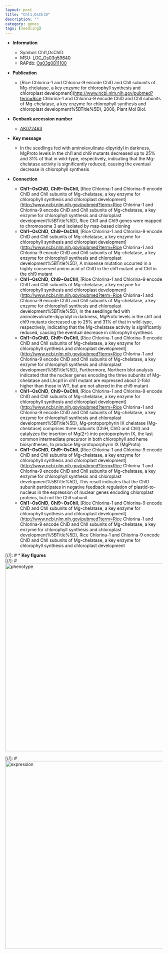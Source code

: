 ```yaml
---
layout: post
title: "Chl1,OsChlD"
description: ""
category: genes
tags: [seedling]
---
```


* **Information**  
    + Symbol: Chl1,OsChlD  
    + MSU: [LOC_Os03g59640](http://rice.plantbiology.msu.edu/cgi-bin/ORF_infopage.cgi?orf=LOC_Os03g59640)  
    + RAPdb: [Os03g0811100](http://rapdb.dna.affrc.go.jp/viewer/gbrowse_details/irgsp1?name=Os03g0811100)  

* **Publication**  
    + [Rice Chlorina-1 and Chlorina-9 encode ChlD and ChlI subunits of Mg-chelatase, a key enzyme for chlorophyll synthesis and chloroplast development](http://www.ncbi.nlm.nih.gov/pubmed?term=Rice Chlorina-1 and Chlorina-9 encode ChlD and ChlI subunits of Mg-chelatase, a key enzyme for chlorophyll synthesis and chloroplast development%5BTitle%5D), 2006, Plant Mol Biol.

* **Genbank accession number**  
    + [AK072463](http://www.ncbi.nlm.nih.gov/nuccore/AK072463)

* **Key message**  
    + In the seedlings fed with aminolevulinate-dipyridyl in darkness, MgProto levels in the chl1 and chl9 mutants decreased up to 25% and 31% of that in wild-type, respectively, indicating that the Mg-chelatase activity is significantly reduced, causing the eventual decrease in chlorophyll synthesis

* **Connection**  
    + __Chl1~OsChlD__, __Chl9~OsChlI__, [Rice Chlorina-1 and Chlorina-9 encode ChlD and ChlI subunits of Mg-chelatase, a key enzyme for chlorophyll synthesis and chloroplast development](http://www.ncbi.nlm.nih.gov/pubmed?term=Rice Chlorina-1 and Chlorina-9 encode ChlD and ChlI subunits of Mg-chelatase, a key enzyme for chlorophyll synthesis and chloroplast development%5BTitle%5D), Rice Chl1 and Chl9 genes were mapped to chromosome 3 and isolated by map-based cloning
    + __Chl1~OsChlD__, __Chl9~OsChlI__, [Rice Chlorina-1 and Chlorina-9 encode ChlD and ChlI subunits of Mg-chelatase, a key enzyme for chlorophyll synthesis and chloroplast development](http://www.ncbi.nlm.nih.gov/pubmed?term=Rice Chlorina-1 and Chlorina-9 encode ChlD and ChlI subunits of Mg-chelatase, a key enzyme for chlorophyll synthesis and chloroplast development%5BTitle%5D), A missense mutation occurred in a highly conserved amino acid of ChlD in the chl1 mutant and ChlI in the chl9 mutant
    + __Chl1~OsChlD__, __Chl9~OsChlI__, [Rice Chlorina-1 and Chlorina-9 encode ChlD and ChlI subunits of Mg-chelatase, a key enzyme for chlorophyll synthesis and chloroplast development](http://www.ncbi.nlm.nih.gov/pubmed?term=Rice Chlorina-1 and Chlorina-9 encode ChlD and ChlI subunits of Mg-chelatase, a key enzyme for chlorophyll synthesis and chloroplast development%5BTitle%5D), In the seedlings fed with aminolevulinate-dipyridyl in darkness, MgProto levels in the chl1 and chl9 mutants decreased up to 25% and 31% of that in wild-type, respectively, indicating that the Mg-chelatase activity is significantly reduced, causing the eventual decrease in chlorophyll synthesis
    + __Chl1~OsChlD__, __Chl9~OsChlI__, [Rice Chlorina-1 and Chlorina-9 encode ChlD and ChlI subunits of Mg-chelatase, a key enzyme for chlorophyll synthesis and chloroplast development](http://www.ncbi.nlm.nih.gov/pubmed?term=Rice Chlorina-1 and Chlorina-9 encode ChlD and ChlI subunits of Mg-chelatase, a key enzyme for chlorophyll synthesis and chloroplast development%5BTitle%5D), Furthermore, Northern blot analysis indicated that the nuclear genes encoding the three subunits of Mg-chelatase and LhcpII in chl1 mutant are expressed about 2-fold higher than those in WT, but are not altered in the chl9 mutant
    + __Chl1~OsChlD__, __Chl9~OsChlI__, [Rice Chlorina-1 and Chlorina-9 encode ChlD and ChlI subunits of Mg-chelatase, a key enzyme for chlorophyll synthesis and chloroplast development](http://www.ncbi.nlm.nih.gov/pubmed?term=Rice Chlorina-1 and Chlorina-9 encode ChlD and ChlI subunits of Mg-chelatase, a key enzyme for chlorophyll synthesis and chloroplast development%5BTitle%5D), Mg-protoporphyrin IX chelatase (Mg-chelatase) comprises three subunits (ChlH, ChlD and ChlI) and catalyzes the insertion of Mg(2+) into protoporphyrin IX, the last common intermediate precursor in both chlorophyll and heme biosyntheses, to produce Mg-protoporphyrin IX (MgProto)
    + __Chl1~OsChlD__, __Chl9~OsChlI__, [Rice Chlorina-1 and Chlorina-9 encode ChlD and ChlI subunits of Mg-chelatase, a key enzyme for chlorophyll synthesis and chloroplast development](http://www.ncbi.nlm.nih.gov/pubmed?term=Rice Chlorina-1 and Chlorina-9 encode ChlD and ChlI subunits of Mg-chelatase, a key enzyme for chlorophyll synthesis and chloroplast development%5BTitle%5D), This result indicates that the ChlD subunit participates in negative feedback regulation of plastid-to-nucleus in the expression of nuclear genes encoding chloroplast proteins, but not the ChlI subunit
    + __Chl1~OsChlD__, __Chl9~OsChlI__, [Rice Chlorina-1 and Chlorina-9 encode ChlD and ChlI subunits of Mg-chelatase, a key enzyme for chlorophyll synthesis and chloroplast development](http://www.ncbi.nlm.nih.gov/pubmed?term=Rice Chlorina-1 and Chlorina-9 encode ChlD and ChlI subunits of Mg-chelatase, a key enzyme for chlorophyll synthesis and chloroplast development%5BTitle%5D), Rice Chlorina-1 and Chlorina-9 encode ChlD and ChlI subunits of Mg-chelatase, a key enzyme for chlorophyll synthesis and chloroplast development

[//]: # * **Key figures**  
[//]: # <img src="http://funRiceGenes.github.io/images/OsChlD.pheno.png" alt="phenotype"  style="width: 600px;"/>

[//]: # <img src="http://funRiceGenes.github.io/images/OsChlD.exp.png" alt="expression"  style="width: 600px;"/>



